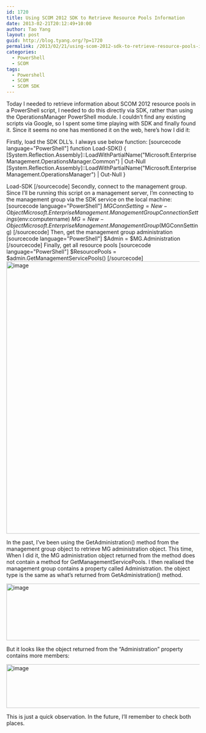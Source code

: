 ```yaml
---
id: 1720
title: Using SCOM 2012 SDK to Retrieve Resource Pools Information
date: 2013-02-21T20:12:49+10:00
author: Tao Yang
layout: post
guid: http://blog.tyang.org/?p=1720
permalink: /2013/02/21/using-scom-2012-sdk-to-retrieve-resource-pools-information/
categories:
  - PowerShell
  - SCOM
tags:
  - Powershell
  - SCOM
  - SCOM SDK
---
```

Today I needed to retrieve information about SCOM 2012 resource pools in a PowerShell script, I needed to do this directly via SDK, rather than using the OperationsManager PowerShell module. I couldn’t find any existing scripts via Google, so I spent some time playing with SDK and finally found it. Since it seems no one has mentioned it on the web, here’s how I did it:

Firstly, load the SDK DLL’s. I always use below function:
[sourcecode language="PowerShell"]
function Load-SDK()
{
[System.Reflection.Assembly]::LoadWithPartialName(&quot;Microsoft.EnterpriseManagement.OperationsManager.Common&quot;) | Out-Null
[System.Reflection.Assembly]::LoadWithPartialName(&quot;Microsoft.EnterpriseManagement.OperationsManager&quot;) | Out-Null
}

Load-SDK
[/sourcecode]
Secondly, connect to the management group. Since I’ll be running this script on a management server, I’m connecting to the management group via the SDK service on the local machine:
[sourcecode language="PowerShell"]
$MGConnSetting = New-Object Microsoft.EnterpriseManagement.ManagementGroupConnectionSettings($env:computername)
$MG = New-Object Microsoft.EnterpriseManagement.ManagementGroup($MGConnSetting)
[/sourcecode]
Then, get the management group administration
[sourcecode language="PowerShell"]
$Admin = $MG.Administration
[/sourcecode]
Finally, get all resource pools
[sourcecode language="PowerShell"]
$ResourcePools = $admin.GetManagementServicePools()
[/sourcecode]
<a href="http://blog.tyang.org/wp-content/uploads/2013/02/image.png"><img style="background-image: none; padding-top: 0px; padding-left: 0px; display: inline; padding-right: 0px; border: 0px;" title="image" alt="image" src="http://blog.tyang.org/wp-content/uploads/2013/02/image_thumb.png" width="579" height="709" border="0" /></a>

In the past, I’ve been using the GetAdministration() method from the management group object to retrieve MG administration object. This time, When I did it, the MG administration object returned from the method does not contain a method for GetManagementServicePools. I then realised the management group contains a property called Administration. the object type is the same as what’s returned from GetAdministration() method.

<a href="http://blog.tyang.org/wp-content/uploads/2013/02/image1.png"><img style="background-image: none; padding-top: 0px; padding-left: 0px; display: inline; padding-right: 0px; border: 0px;" title="image" alt="image" src="http://blog.tyang.org/wp-content/uploads/2013/02/image_thumb1.png" width="580" height="148" border="0" /></a>

But it looks like the object returned from the “Administration” property contains more members:

<a href="http://blog.tyang.org/wp-content/uploads/2013/02/image2.png"><img style="background-image: none; padding-top: 0px; padding-left: 0px; display: inline; padding-right: 0px; border: 0px;" title="image" alt="image" src="http://blog.tyang.org/wp-content/uploads/2013/02/image_thumb2.png" width="580" height="114" border="0" /></a>

This is just a quick observation. In the future, I’ll remember to check both places.